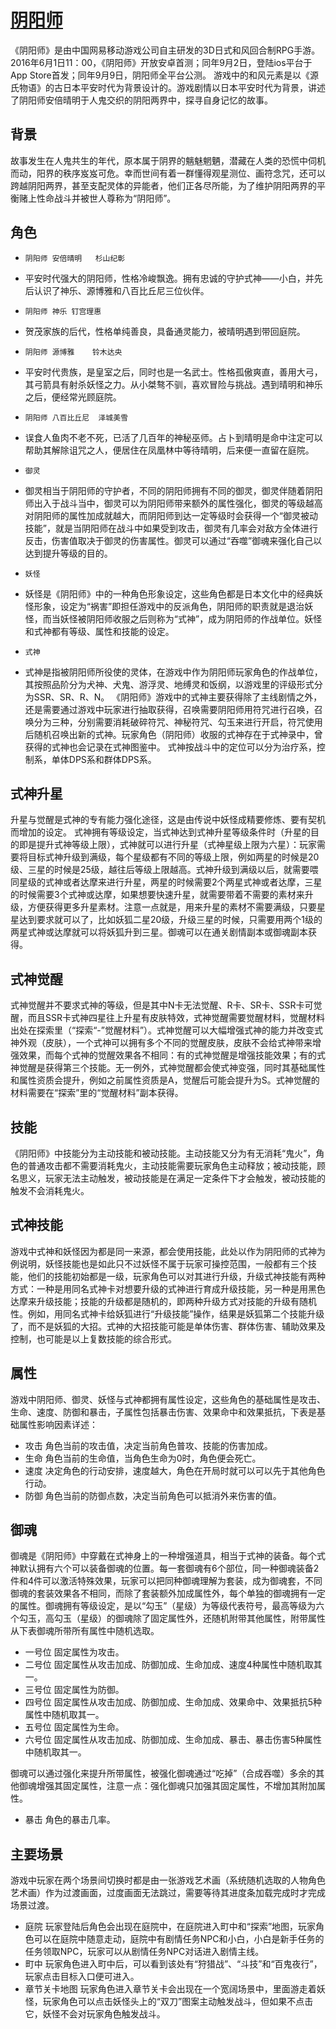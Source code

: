 # [阴阳师](http://baike.baidu.com/item/%E9%98%B4%E9%98%B3%E5%B8%88/19854196)

《阴阳师》是由中国网易移动游戏公司自主研发的3D日式和风回合制RPG手游。2016年6月1日11：00，《阴阳师》开放安卓首测；同年9月2日，登陆ios平台于App Store首发；同年9月9日，阴阳师全平台公测。
游戏中的和风元素是以《源氏物语》的古日本平安时代为背景设计的。游戏剧情以日本平安时代为背景，讲述了阴阳师安倍晴明于人鬼交织的阴阳两界中，探寻自身记忆的故事。

## 背景

故事发生在人鬼共生的年代，原本属于阴界的魑魅魍魉，潜藏在人类的恐慌中伺机而动，阳界的秩序岌岌可危。幸而世间有着一群懂得观星测位、画符念咒，还可以跨越阴阳两界，甚至支配灵体的异能者，他们正各尽所能，为了维护阴阳两界的平衡赌上性命战斗并被世人尊称为“阴阳师”。

## 角色

- ```阴阳师 安倍晴明	杉山纪彰```
- 平安时代强大的阴阳师，性格冷峻飘逸。拥有忠诚的守护式神——小白，并先后认识了神乐、源博雅和八百比丘尼三位伙伴。

- ```阴阳师 神乐	钉宫理惠```
- 贺茂家族的后代，性格单纯善良，具备通灵能力，被晴明遇到带回庭院。

- ```阴阳师 源博雅	铃木达央```
- 平安时代贵族，是皇室之后，同时也是一名武士。性格孤傲爽直，善用大弓，其弓箭具有射杀妖怪之力。从小桀骜不驯，喜欢冒险与挑战。遇到晴明和神乐之后，便经常光顾庭院。

- ```阴阳师 八百比丘尼	泽城美雪```	
- 误食人鱼肉不老不死，已活了几百年的神秘巫师。占卜到晴明是命中注定可以帮助其解除诅咒之人，便居住在凤凰林中等待晴明，后来便一直留在庭院。

- ```御灵```
- 御灵相当于阴阳师的守护者，不同的阴阳师拥有不同的御灵，御灵伴随着阴阳师出入于战斗当中，御灵可以为阴阳师带来额外的属性强化，御灵的等级越高对阴阳师的属性加成就越大，而阴阳师到达一定等级时会获得一个“御灵被动技能”，就是当阴阳师在战斗中如果受到攻击，御灵有几率会对敌方全体进行反击，伤害值取决于御灵的伤害属性。御灵可以通过“吞噬”御魂来强化自己以达到提升等级的目的。

- ```妖怪```
- 妖怪是《阴阳师》中的一种角色形象设定，这些角色都是日本文化中的经典妖怪形象，设定为“祸害”即担任游戏中的反派角色，阴阳师的职责就是退治妖怪，而当妖怪被阴阳师收服之后则称为“式神”，成为阴阳师的作战单位。妖怪和式神都有等级、属性和技能的设定。

- ```式神```
- 式神是指被阴阳师所役使的灵体，在游戏中作为阴阳师玩家角色的作战单位，其按照品阶分为犬神、犬鬼、游浮灵、地缚灵和饭纲，以游戏里的评级形式分为SSR、SR、R、N。
《阴阳师》游戏中的式神主要获得除了主线剧情之外，还是需要通过游戏中玩家进行抽取获得，召唤需要阴阳师用符咒进行召唤，召唤分为三种，分别需要消耗破碎符咒、神秘符咒、勾玉来进行开启，符咒使用后随机召唤出新的式神。玩家角色（阴阳师）收服的式神存在于式神录中，曾获得的式神也会记录在式神图鉴中。
式神按战斗中的定位可以分为治疗系，控制系，单体DPS系和群体DPS系。

## 式神升星

升星与觉醒是式神的专有能力强化途径，这是由传说中妖怪成精要修炼、要有契机而增加的设定。
式神拥有等级设定，当式神达到式神升星等级条件时（升星的目的即是提升式神等级上限），式神就可以进行升星（式神星级上限为六星）：玩家需要将目标式神升级到满级，每个星级都有不同的等级上限，例如两星的时候是20级、三星的时候是25级，越往后等级上限越高。式神升级到满级以后，就需要喂同星级的式神或者达摩来进行升星，两星的时候需要2个两星式神或者达摩，三星的时候需要3个式神或达摩，如果想要快速升星，就需要带着不需要的素材来升级，方便获得更多升星素材。注意一点就是，用来升星的素材不需要满级，只要星星达到要求就可以了，比如妖狐二星20级，升级三星的时候，只需要用两个1级的两星式神或达摩就可以将妖狐升到三星。御魂可以在通关剧情副本或御魂副本获得。

## 式神觉醒

式神觉醒并不要求式神的等级，但是其中N卡无法觉醒、R卡、SR卡、SSR卡可觉醒，而且SSR卡式神四星往上升星有皮肤特效，式神觉醒需要觉醒材料，觉醒材料出处在探索里（“探索“-”觉醒材料”）。式神觉醒可以大幅增强式神的能力并改变式神外观（皮肤），一个式神可以拥有多个不同的觉醒皮肤，皮肤不会给式神带来增强效果，而每个式神的觉醒效果各不相同：有的式神觉醒是增强技能效果；有的式神觉醒是获得第三个技能。无一例外，式神觉醒都会使式神变强，同时其基础属性和属性资质会提升，例如之前属性资质是A，觉醒后可能会提升为S。式神觉醒的材料需要在“探索”里的“觉醒材料”副本获得。

## 技能

《阴阳师》中技能分为主动技能和被动技能。主动技能又分为有无消耗“鬼火”，角色的普通攻击都不需要消耗鬼火，主动技能需要玩家角色主动释放；被动技能，顾名思义，玩家无法主动触发，被动技能是在满足一定条件下才会触发，被动技能的触发不会消耗鬼火。

## 式神技能

游戏中式神和妖怪因为都是同一来源，都会使用技能，此处以作为阴阳师的式神为例说明，妖怪技能也是如此只不过妖怪不属于玩家可操控范围，一般都有三个技能，他们的技能初始都是一级，玩家角色可以对其进行升级，升级式神技能有两种方式：一种是用同名式神卡对想要升级的式神进行育成升级技能，另一种是用黑色达摩来升级技能；技能的升级都是随机的，即两种升级方式对技能的升级有随机性。例如，用同名式神卡给妖狐进行“升级技能”操作，结果是妖狐第二个技能升级了，而不是妖狐的大招。式神的大招技能可能是单体伤害、群体伤害、辅助效果及控制，也可能是以上复数技能的综合形式。

## 属性

游戏中阴阳师、御灵、妖怪与式神都拥有属性设定，这些角色的基础属性是攻击、生命、速度、防御和暴击，子属性包括暴击伤害、效果命中和效果抵抗，下表是基础属性影响因素详述：

- 攻击	角色当前的攻击值，决定当前角色普攻、技能的伤害加成。
- 生命	角色当前的生命值，当角色生命为0时，角色便会死亡。
- 速度	决定角色的行动安排，速度越大，角色在开局时就可以可以先于其他角色行动。　
- 防御	角色当前的防御点数，决定当前角色可以抵消外来伤害的值。

## 御魂

御魂是《阴阳师》中穿戴在式神身上的一种增强道具，相当于式神的装备。每个式神默认拥有六个可以装备御魂的位置。每一套御魂有6个部位，同一种御魂装备2件和4件可以激活特殊效果，玩家可以把同种御魂理解为套装，成为御魂套，不同御魂的套装效果各不相同，而除了套装额外加成属性外，每个单独的御魂拥有一定的属性。御魂拥有等级设定，是以“勾玉”（星级）为等级代表符号，最高等级为六个勾玉，高勾玉（星级）的御魂除了固定属性外，还随机附带其他属性，附带属性从下表御魂所带所有属性中随机选取。

- 一号位	固定属性为攻击。
- 二号位	固定属性从攻击加成、防御加成、生命加成、速度4种属性中随机取其一。
- 三号位	固定属性为防御。　
- 四号位	固定属性从攻击加成、防御加成、生命加成、效果命中、效果抵抗5种属性中随机取其一。
- 五号位	固定属性为生命。　
- 六号位	固定属性从攻击加成、防御加成、生命加成、暴击、暴击伤害5种属性中随机取其一。

御魂可以通过强化来提升所带属性，被强化御魂通过“吃掉”（合成吞噬）多余的其他御魂增强其固定属性，注意一点：强化御魂只加强其固定属性，不增加其附加属性。
- 暴击	角色的暴击几率。

## 主要场景

游戏中玩家在两个场景间切换时都是由一张游戏艺术画（系统随机选取的人物角色艺术画）作为过渡画面，过度画面无法跳过，需要等待其进度条加载完成时才完成场景过渡。

- 庭院	玩家登陆后角色会出现在庭院中，在庭院进入町中和“探索”地图，玩家角色可以在庭院中随意走动，庭院中有剧情任务NPC和小白，小白是新手任务的任务领取NPC，玩家可以从剧情任务NPC对话进入剧情主线。	
- 町中	玩家角色进入町中后，可以看到该处有“狩猎战”、“斗技”和“百鬼夜行”，玩家点击目标入口便可进入。
- 章节关卡地图	玩家角色进入章节关卡会出现在一个宽阔场景中，里面游走着妖怪，玩家角色可以点击妖怪头上的“双刀”图案主动触发战斗，但如果不点击它，妖怪不会对玩家角色触发战斗。


